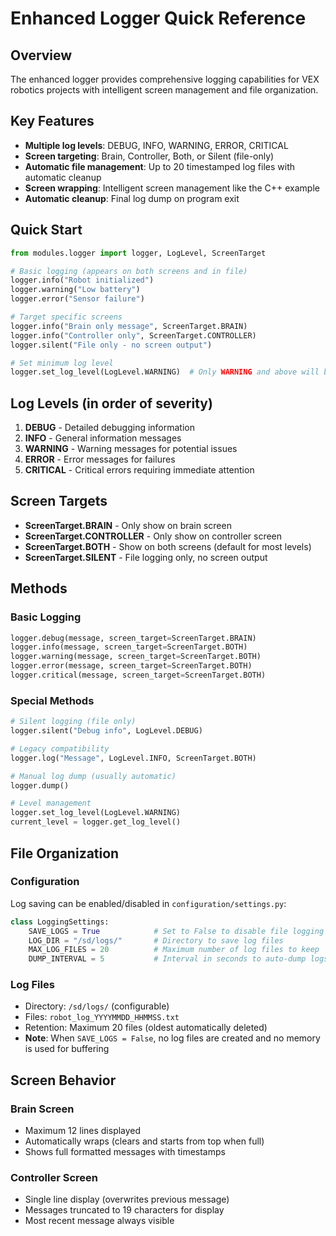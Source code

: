# Enhanced Logger Quick Reference

## Overview
The enhanced logger provides comprehensive logging capabilities for VEX robotics projects with intelligent screen management and file organization.

## Key Features
- **Multiple log levels**: DEBUG, INFO, WARNING, ERROR, CRITICAL
- **Screen targeting**: Brain, Controller, Both, or Silent (file-only)
- **Automatic file management**: Up to 20 timestamped log files with automatic cleanup
- **Screen wrapping**: Intelligent screen management like the C++ example
- **Automatic cleanup**: Final log dump on program exit

## Quick Start

```python
from modules.logger import logger, LogLevel, ScreenTarget

# Basic logging (appears on both screens and in file)
logger.info("Robot initialized")
logger.warning("Low battery")
logger.error("Sensor failure")

# Target specific screens
logger.info("Brain only message", ScreenTarget.BRAIN)
logger.info("Controller only", ScreenTarget.CONTROLLER)
logger.silent("File only - no screen output")

# Set minimum log level
logger.set_log_level(LogLevel.WARNING)  # Only WARNING and above will be processed
```

## Log Levels (in order of severity)
1. **DEBUG** - Detailed debugging information
2. **INFO** - General information messages
3. **WARNING** - Warning messages for potential issues
4. **ERROR** - Error messages for failures
5. **CRITICAL** - Critical errors requiring immediate attention

## Screen Targets
- **ScreenTarget.BRAIN** - Only show on brain screen
- **ScreenTarget.CONTROLLER** - Only show on controller screen  
- **ScreenTarget.BOTH** - Show on both screens (default for most levels)
- **ScreenTarget.SILENT** - File logging only, no screen output

## Methods

### Basic Logging
```python
logger.debug(message, screen_target=ScreenTarget.BRAIN)
logger.info(message, screen_target=ScreenTarget.BOTH)
logger.warning(message, screen_target=ScreenTarget.BOTH)
logger.error(message, screen_target=ScreenTarget.BOTH)
logger.critical(message, screen_target=ScreenTarget.BOTH)
```

### Special Methods
```python
# Silent logging (file only)
logger.silent("Debug info", LogLevel.DEBUG)

# Legacy compatibility
logger.log("Message", LogLevel.INFO, ScreenTarget.BOTH)

# Manual log dump (usually automatic)
logger.dump()

# Level management
logger.set_log_level(LogLevel.WARNING)
current_level = logger.get_log_level()
```

## File Organization

### Configuration
Log saving can be enabled/disabled in `configuration/settings.py`:
```python
class LoggingSettings:
    SAVE_LOGS = True            # Set to False to disable file logging
    LOG_DIR = "/sd/logs/"       # Directory to save log files
    MAX_LOG_FILES = 20          # Maximum number of log files to keep
    DUMP_INTERVAL = 5           # Interval in seconds to auto-dump logs
```

### Log Files
- Directory: `/sd/logs/` (configurable)
- Files: `robot_log_YYYYMMDD_HHMMSS.txt`
- Retention: Maximum 20 files (oldest automatically deleted)
- **Note**: When `SAVE_LOGS = False`, no log files are created and no memory is used for buffering

## Screen Behavior

### Brain Screen
- Maximum 12 lines displayed
- Automatically wraps (clears and starts from top when full)
- Shows full formatted messages with timestamps

### Controller Screen
- Single line display (overwrites previous message)
- Messages truncated to 19 characters for display
- Most recent message always visible